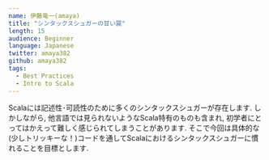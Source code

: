 ```yaml
---
name: 伊藤竜一(amaya)
title: "シンタックスシュガーの甘い罠"
length: 15
audience: Beginner
language: Japanese
twitter: amaya382
github: amaya382
tags:
  - Best Practices
  - Intro to Scala
---
```

Scalaには記述性･可読性のために多くのシンタックスシュガーが存在します. しかしながら, 他言語では見られないようなScala特有のものも含まれ, 初学者にとってはかえって難しく感じられてしまうことがあります. そこで今回は具体的な(少しトリッキーな！)コードを通してScalaにおけるシンタックスシュガーに慣れることを目標とします.